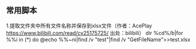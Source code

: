 ## 常用脚本
1.提取文件夹中所有文件名称并保存到xlsx文件（作者：AcePlay https://www.bilibili.com/read/cv25175725/ 出处：bilibili）
dir %cd%/b|for %%i in (*) do @echo %%~ni|find /v "test"|find /v "GetFileName">>test.xlsx
